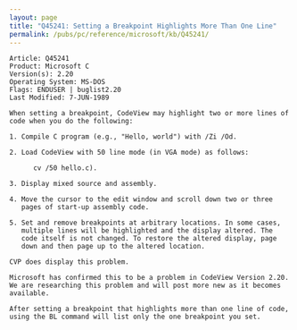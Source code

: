 ```yaml
---
layout: page
title: "Q45241: Setting a Breakpoint Highlights More Than One Line"
permalink: /pubs/pc/reference/microsoft/kb/Q45241/
---
```


	Article: Q45241
	Product: Microsoft C
	Version(s): 2.20
	Operating System: MS-DOS
	Flags: ENDUSER | buglist2.20
	Last Modified: 7-JUN-1989
	
	When setting a breakpoint, CodeView may highlight two or more lines of
	code when you do the following:
	
	1. Compile C program (e.g., "Hello, world") with /Zi /Od.
	
	2. Load CodeView with 50 line mode (in VGA mode) as follows:
	
	      cv /50 hello.c).
	
	3. Display mixed source and assembly.
	
	4. Move the cursor to the edit window and scroll down two or three
	   pages of start-up assembly code.
	
	5. Set and remove breakpoints at arbitrary locations. In some cases,
	   multiple lines will be highlighted and the display altered. The
	   code itself is not changed. To restore the altered display, page
	   down and then page up to the altered location.
	
	CVP does display this problem.
	
	Microsoft has confirmed this to be a problem in CodeView Version 2.20.
	We are researching this problem and will post more new as it becomes
	available.
	
	After setting a breakpoint that highlights more than one line of code,
	using the BL command will list only the one breakpoint you set.
